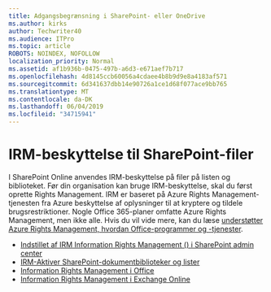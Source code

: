 ```yaml
---
title: Adgangsbegrænsning i SharePoint- eller OneDrive
ms.author: kirks
author: Techwriter40
ms.audience: ITPro
ms.topic: article
ROBOTS: NOINDEX, NOFOLLOW
localization_priority: Normal
ms.assetid: af1b936b-0475-497b-a6d3-e671aef7b717
ms.openlocfilehash: 4d8145ccb60056a4cdaee4b8b9d9e8a4183af571
ms.sourcegitcommit: 6d341637dbb14e90726a1ce1d68f077ace9bb765
ms.translationtype: MT
ms.contentlocale: da-DK
ms.lasthandoff: 06/04/2019
ms.locfileid: "34715941"
---
```

# <a name="irm-protection-to-sharepoint-files"></a>IRM-beskyttelse til SharePoint-filer


<p>I SharePoint Online anvendes IRM-beskyttelse på filer på listen og biblioteket. Før din organisation kan bruge IRM-beskyttelse, skal du først oprette Rights Management. IRM er baseret på Azure Rights Management-tjenesten fra Azure beskyttelse af oplysninger til at kryptere og tildele brugsrestriktioner. Nogle Office 365-planer omfatte Azure Rights Management, men ikke alle. Hvis du vil vide mere, kan du læse <a href="https://docs.microsoft.com/azure/information-protection/understand-explore/office-apps-services-support" data-linktype="external">understøtter Azure Rights Management, hvordan Office-programmer og -tjenester</a>.</p> <ul> <li><a href="https://docs.microsoft.com/en-us/office365/securitycompliance/set-up-irm-in-sp-admin-center">Indstillet af IRM Information Rights Management () i SharePoint admin center</a></li> <li><a href="https://docs.microsoft.com/en-us/office365/securitycompliance/set-up-irm-in-sp-admin-center#irm-enable-sharepoint-document-libraries-and-lists">IRM-Aktiver SharePoint-dokumentbiblioteker og lister</a></li> <li><a href="https://support.office.com/en-US/Article/Information-Rights-Management-in-Office-c7a70797-6b1e-493f-acf7-92a39b85e30c">Information Rights Management i Office</a></li> <li><a href="https://docs.microsoft.com/en-us/office365/SecurityCompliance/information-rights-management-in-exchange-online">Information Rights Management i Exchange Online</a></li> </ul>


